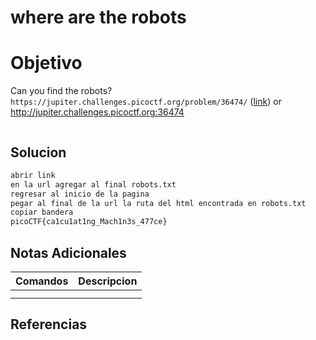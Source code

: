 # where are the robots
# Objetivo
Can you find the robots? `https://jupiter.challenges.picoctf.org/problem/36474/` ([link](https://jupiter.challenges.picoctf.org/problem/36474/)) or http://jupiter.challenges.picoctf.org:36474
```
```
## Solucion
```Bash
abrir link
en la url agregar al final robots.txt
regresar al inicio de la pagina
pegar al final de la url la ruta del html encontrada en robots.txt
copiar bandera
picoCTF{ca1cu1at1ng_Mach1n3s_477ce}
```
## Notas Adicionales
|**Comandos**|**Descripcion**|
|--------|-------------|
|||
|||
## Referencias

